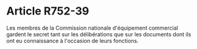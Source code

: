# Article R752-39

Les membres de la Commission nationale d'équipement commercial gardent le secret tant sur les délibérations que sur les documents dont ils ont eu connaissance à l'occasion de leurs fonctions.
